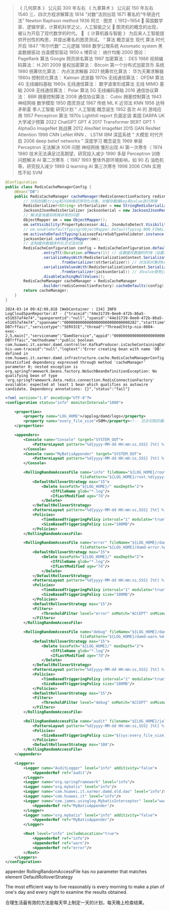 >《
几何原本 》 公元前 300 年左右
《
九章算术 》 公元前 150 年左右
1540
三、四次方程求解算法
1614
“对数”法则出现
1671
著名的“牛顿迭代法”
Newton
Raphson method
1936
阿兰
· 图灵（ 1912~1954

英国数学家、逻辑学家，计算机科学之父，人工智能之父

图灵机的概念的出现，被认为开启了现代数学的时代。

《 计算机器与智能 》 为后来人工智能提供开创性的构思，并提出著名的图灵测试。
“
算法 概念诞生 现代
算法 时代开启
1847
“布尔代数”
二元逻辑
1888
数学公理系统
Axiomatic system
黑盒数据驱动
白盒模型驱动
1950
s
博弈论：
纳什均衡
2000
图论：
PageRank 算法
Google
网页排名算法
1997
加密算法：
DES
1988
视频编码算法：
H.261
2009
鉴权加密算法：
Bitcoin
第一个分布式加密货币
系统
1980
统筹优化算法：
内点法求解器
2021
统筹优化算法：
华为天筹求解器
1960s
控制优化算法：
Kalman 滤波器
1970s
无线通信算法：
OFDM 算法
4G
无线编码基础
1960s
无线通信算法：
数字波束形成算法
无线
MIMO 基础
2008
无线通信算法：
Polar
算法
5G
无线编码基础
2016
通信协议算法：
BBR 拥塞控制算法
2008
通信协议算法：
Cubic 拥塞控制算法
1943
神经网络
数学模型
1950
图灵测试
1967
传统
ML
K
近邻法
KNN
1956
达特矛斯夏
季人工智能
研究计划
“
人工智能
概念诞生
1952
首次
AI 的
游戏应用
1957
Perceptron
算法
1970s
Lighthill
report 负面定调
美国
DARPA UK 大学减少预算
2022
ChatGPT
GPT
4
2017
Transformer
BERT
GPT
1
AlphaGo
ImageNet
挑战赛
2012
AlexNet
ImageNet
2015
GAN
ResNet
Attention
1998
CNN
LeNet
RNN
、 LSTM
IBM
深蓝系统
“
大模型
时代开启
2006
deep
belief
networks
“
深度学习
概念诞生
1969
单层
Perceptron
无法解决
XOR 问题
神经网络
雏形出现
AI
第一次寒冬（ 1974 1980
技术无法满足过高期望，研究投入减少
1990
多层
Perceptron
训练问题解决
AI
第二次寒冬（ 1987 1993
整体外部环境影响，如
90 石
油危机等，研究投入减少
1989
Q
learning
AI
第三次寒冬
1998 2006
CNN
实用性不如 SVM

```java
@Configuration
public class RedisCacheManagerConfig {
    @Bean("DB")
    public RedisCacheManager cacheManager(RedisConnectionFactory redisConnectionFactory) {
        // 分别创建String和JSON格式序列化对象，对缓存数据key和value进行转换
        RedisSerializer<String> strSerializer = new StringRedisSerializer();
        Jackson2JsonRedisSerializer jacksonSerial = new Jackson2JsonRedisSerializer(Object.class);
        // 解决查询缓存转换异常的问题
        ObjectMapper om = new ObjectMapper();
        om.setVisibility(PropertyAccessor.ALL, JsonAutoDetect.Visibility.ANY);
        // om.enableDefaultTyping(ObjectMapper.DefaultTyping.NON_FINAL);
        om.activateDefaultTyping(LaissezFaireSubTypeValidator.instance, ObjectMapper.DefaultTyping.NON_FINAL, JsonTypeInfo.As.PROPERTY); // 上面注释过时代码的替代方法
        jacksonSerial.setObjectMapper(om);
        // 定制缓存数据序列化方式及时效
        RedisCacheConfiguration config = RedisCacheConfiguration.defaultCacheConfig()
                .entryTtl(Duration.ofHours(1)) // 设置缓存数据的时效（设置为1了小时）
                .serializeKeysWith(RedisSerializationContext.SerializationPair
                        .fromSerializer(strSerializer)) // 对当前对象的key使用strSerializer这个序列化对象，进行转换
                .serializeValuesWith(RedisSerializationContext.SerializationPair
                        .fromSerializer(jacksonSerial)) // 对value使用jacksonSerial这个序列化对象，进行转换
                .disableCachingNullValues();
        RedisCacheManager cacheManager = RedisCacheManager
                .builder(redisConnectionFactory).cacheDefaults(config).build();
        return cacheManager;
    }
}
```

```log
2024-03-14 09:42:09,818 [WebContainer : 134] INFO  LogCloudSpanReporter:47 - {"traceid":"44e31739-0ee0-472b-86a5-e51657af4e74","spanparentid":"null","spanid":"44e31739-0ee0-472b-86a5-e51657af4e74","spanname":"00000000000000000000000000000282","starttime":"1710380529804","endtime":"1710380529818","duration":14,"st_request_type":"sr","et_request_type":"ss","url":"http://localhost:8004/redis/damdService-DBTrffaic","servicetype":"SERVICE","thread":"Thread[http-nio-8004-exec-2,5,main]","servicename":"DamdService","appid":"00000000000000000000000000000282","subappid":"DamdService","appname":"damd","env":"l30055129","region":"kwe4op","interface":"http://localhost:8004/redis/damdService-DBTrffaic","methodname":"public boolean com.huawei.it.xarmor.damd.controller.KafkaProducer.isCacheContainingData(java.lang.String)","protocol":"SERVICE","userid":"null","clientip":"null","x-his-uem-traceid":"null","logtext":"Error creating bean with name 'DB' defined in com.huawei.it.xarmor.damd.infrastructure.cache.RedisCacheManagerConfig: Unsatisfied dependency expressed through method 'cacheManager' parameter 0; nested exception is org.springframework.beans.factory.NoSuchBeanDefinitionException: No qualifying bean of type 'org.springframework.data.redis.connection.RedisConnectionFactory' available: expected at least 1 bean which qualifies as autowire candidate. Dependency annotations: {}","status":"fail"}
```
```XML
<?xml version="1.0" encoding="UTF-8"?>
<configuration status="info" monitorInterval="1800">

    <properties>
        <property name="LOG_HOME">/applog/damd/logs</property>
        <property name="every_file_size">50M</property><!-- 日志切割的最小单位 -->
    </properties>

    <appenders>
        <Console name="Console" target="SYSTEM_OUT">
            <PatternLayout pattern="%d{yyyy-MM-dd HH:mm:ss,SSS} [%t] %-5p %c{1}:%L - %msg%n"/>
        </Console>
        <Console name="MyBatisAppender" target="SYSTEM_OUT">
            <PatternLayout pattern="%d{yyyy-MM-dd HH:mm:ss,SSS} [%t] %-5p %c{1}:%L - %msg%n"/>
        </Console>

        <RollingRandomAccessFile name="info" fileName="${LOG_HOME}/root.log"
                                 filePattern="${LOG_HOME}/root.%d{yyyy-MM-dd}-%i.log">
            <DefaultRolloverStrategy max="15">
                <Delete basePath="${LOG_HOME}/" maxDepth="2">
                    <IfFileName glob="*.log"/>
                    <IfLastModified age="7d"/>
                </Delete>
            </DefaultRolloverStrategy>
            <PatternLayout pattern="%d{yyyy-MM-dd HH:mm:ss,SSS} [%t] %-5p %c{1}:%L - %msg%n"/>
            <Policies>
                <TimeBasedTriggeringPolicy interval="1" modulate="true"/>
                <SizeBasedTriggeringPolicy size="100MB"/>
            </Policies>
        </RollingRandomAccessFile>

        <RollingRandomAccessFile name="error" fileName="${LOG_HOME}/damd-error.log"
                                 filePattern="${LOG_HOME}/damd-error.%d{yyyy-MM-dd}-%i.log">
            <DefaultRolloverStrategy max="15">
                <Delete basePath="${LOG_HOME}/" maxDepth="2">
                    <IfFileName glob="*.log"/>
                    <IfLastModified age="7d"/>
                </Delete>
            </DefaultRolloverStrategy>
            <PatternLayout pattern="%d{yyyy-MM-dd HH:mm:ss,SSS} [%t] %-5p %c{1}:%L - %msg%n"/>
            <Policies>
                <TimeBasedTriggeringPolicy interval="1" modulate="true"/>
                <SizeBasedTriggeringPolicy size="100MB"/>
            </Policies>
            <DefaultRolloverStrategy max="15"/>
            <Filters>
                <ThresholdFilter level="error" onMatch="ACCEPT" onMismatch="DENY"/>
            </Filters>
        </RollingRandomAccessFile>

        <RollingRandomAccessFile name="debug" fileName="${LOG_HOME}/damd-debug.log"
                                 filePattern="${LOG_HOME}/damd-warn.%d{yyyy-MM-dd}-%i.log">
            <DefaultRolloverStrategy max="15">
                <Delete basePath="${LOG_HOME}/" maxDepth="2">
                    <IfFileName glob="*.log"/>
                    <IfLastModified age="7d"/>
                </Delete>
            </DefaultRolloverStrategy>
            <PatternLayout pattern="%d{yyyy-MM-dd HH:mm:ss,SSS} [%t] %-5p %c{1}:%L - %msg%n"/>
            <Policies>
                <TimeBasedTriggeringPolicy interval="1" modulate="true"/>
                <SizeBasedTriggeringPolicy size="100MB"/>
            </Policies>
            <DefaultRolloverStrategy max="15"/>
            <Filters>
                <ThresholdFilter level="debug" onMatch="ACCEPT" onMismatch="DENY"/>
            </Filters>
        </RollingRandomAccessFile>

        <RollingRandomAccessFile name="audit" filename="${LOG_HOME}/jalor-audit.log"  filepattern="${LOG_HOME}/%d{yyyyMMdd}-%i-jalor-audit.log">
            <PatternLayout pattern="%d{yyyy-MM-dd HH:mm:ss,SSS} [%t] %-5p %c{1}:%L - %msg%n" />
            <Policies>
                <SizeBasedTriggeringPolicy size="${sys:every_file_size}"/>
            </Policies>
            <DefaultRolloverStrategy max="100"/>
        </RollingRandomAccessFile>
    </appenders>

    <Loggers>
        <Logger name="AuditLogger" level="info" additivity="false">
            <AppenderRef ref="audit"/>
        </Logger>
        <Logger name="org.springframework" level="info"/>
        <Logger name="org.mybatis" level="info"/>
        <Logger name="com.huawei.it.xarmor.damd.old.dao" level="info"/>
        <Logger name="com.huawei.it" level="info"/>
        <Logger name="com.james.usinglog.MybatisInterceptor" level="warn" additivity="false">
            <AppenderRef ref="MyBatisAppender"/>
        </Logger>
        <Logger name="org.mybatis" level="info" additivity="false">
            <AppenderRef ref="MyBatisAppender"/>
        </Logger>

        <Root level="info" includeLocation="true">
            <AppenderRef ref="info"/>
            <AppenderRef ref="warn"/>
            <AppenderRef ref="error"/>
        </Root>
    </Loggers>
</configuration>
```

appender RollingRandomAccessFile has no parameter that matches element DefaultRolloverStrategy

The most efficient way to live reasonably is every morning to make a plan of one's day and every night to examine the results obtained.

合理生活最有效的方法是每天早上制定一天的计划，每天晚上检查结果。
